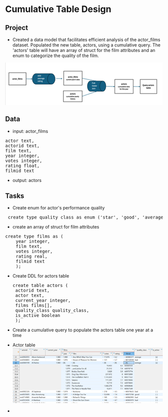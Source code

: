 # Cumulative Table Design

## Project
- Created a data model that facilitates efficient analysis of the actor_films dataset.  Populated the new table, actors, using a cumulative query. The 'actors' table will have an array of struct for the film attributes and an enum to categorize the quality of the film.


![Cumulative table design](https://github.com/Sarah269/bug-free-octo-sniffle/blob/main/Cumulative%20Table%20Design/Actors%20Pipeline%20Design.png)


## Data 
 - input: actor_films
<pre>
actor text,
actorid text,
film text,
year integer,
votes integer,
rating float,
filmid text
</pre>
 - output: actors

## Tasks
 - Create enum for actor's performance quality
   
<pre> create type quality_class as enum ('star', 'good', 'average', 'bad') </pre>

- create an array of struct for film attributes
  
<pre>create type films as (
	year integer,
	film text,
	votes integer,
	rating real,
	filmid text
	);</pre>
  
 - Create DDL for actors table
   
   <pre>create table actors (
	actorid text,
	actor text,
	current_year integer,
	films films[],
	quality_class quality_class,
	is_active boolean
	);</pre>

- Create a cumulative query to populate the actors table one year at a time



- Actor table
![Actor table](https://github.com/Sarah269/bug-free-octo-sniffle/blob/main/Cumulative%20Table%20Design/actors_table.png)

- 

  
